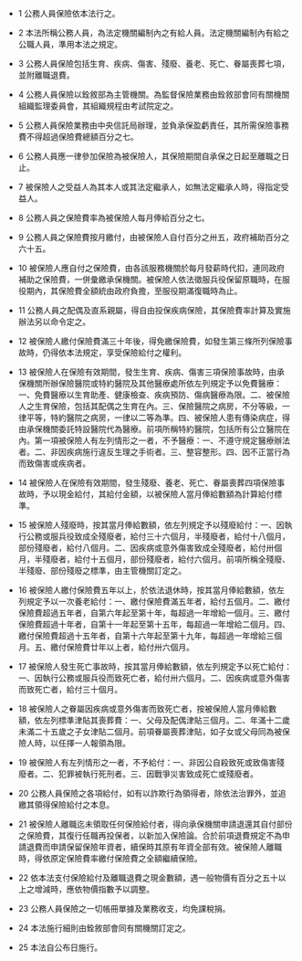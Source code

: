 * 1 公務人員保險依本法行之。

* 2 本法所稱公務人員，為法定機關編制內之有給人員。法定機關編制內有給之公職人員，準用本法之規定。

* 3 公務人員保險包括生育、疾病、傷害、殘廢、養老、死亡、眷屬喪葬七項，並附離職退費。

* 4 公務人員保險以銓敘部為主管機關。為監督保險業務由銓敘部會同有關機關組織監理委員會，其組織規程由考試院定之。

* 5 公務人員保險業務由中央信託局辦理，並負承保盈虧責任，其所需保險事務費不得超過保險費總額百分之七。

* 6 公務人員應一律參加保險為被保險人，其保險期間自承保之日起至離職之日止。

* 7 被保險人之受益人為其本人或其法定繼承人，如無法定繼承人時，得指定受益人。

* 8 公務人員之保險費率為被保險人每月俸給百分之七。

* 9 公務人員之保險費按月繳付，由被保險人自付百分之卅五，政府補助百分之六十五。

* 10 被保險人應自付之保險費，由各該服務機關於每月發薪時代扣，連同政府補助之保險費，一併彙繳承保機關。被保險人依法徵服兵役保留原職時，在服役期內，其保險費全額統由政府負擔，至服役期滿復職時為止。

* 11 公務人員之配偶及直系親屬，得自由投保疾病保險，其保險費率計算及實施辦法另以命令定之。

* 12 被保險人繳付保險費滿三十年後，得免繳保險費，如發生第三條所列保險事故時，仍得依本法規定，享受保險給付之權利。

* 13 被保險人在保險有效期間，發生生育、疾病、傷害三項保險事故時，由承保機關所辦保險醫院或特約醫院及其他醫療處所依左列規定予以免費醫療：一、免費醫療以生育助產、健康檢查、疾病預防、傷病醫療為限。二、被保險人之生育保險，包括其配偶之生育在內。三、保險醫院之病房，不分等級，一律平等，特約醫院之病房，一律以二等為準。四、被保險人患有傳染病症，得由承保機關委託特設醫院代為醫療。前項所稱特約醫院，包括所有公立醫院在內。第一項被保險人有左列情形之一者，不予醫療：一、不遵守規定醫療辦法者。二、非因疾病施行違反生理之手術者。三、整容整形。四、因不正當行為而致傷害或疾病者。

* 14 被保險人在保險有效期間，發生殘廢、養老、死亡、眷屬喪葬四項保險事故時，予以現金給付，其給付金額，以被保險人當月俸給數額為計算給付標準。

* 15 被保險人殘廢時，按其當月俸給數額，依左列規定予以殘廢給付：一、因執行公務或服兵役致成全殘廢者，給付三十六個月，半殘廢者，給付十八個月，部份殘廢者，給付八個月。二、因疾病或意外傷害致成全殘廢者，給付卅個月，半殘廢者，給付十五個月，部份殘廢者，給付六個月。前項所稱全殘廢、半殘廢、部份殘廢之標準，由主管機關訂定之。

* 16 被保險人繳付保險費五年以上，於依法退休時，按其當月俸給數額，依左列規定予以一次養老給付：一、繳付保險費滿五年者，給付五個月。二、繳付保險費超過五年者，自第六年起至第十年，每超過一年增給一個月。三、繳付保險費超過十年者，自第十一年起至第十五年，每超過一年增給二個月。四、繳付保險費超過十五年者，自第十六年起至第十九年，每超過一年增給三個月。五、繳付保險費廿年以上者，給付卅六個月。

* 17 被保險人發生死亡事故時，按其當月俸給數額，依左列規定予以死亡給付：一、因執行公務或服兵役而致死亡者，給付卅六個月。二、因疾病或意外傷害而致死亡者，給付三十個月。

* 18 被保險人之眷屬因疾病或意外傷害而致死亡者，按被保險人當月俸給數額，依左列標準津貼其喪葬費：一、父母及配偶津貼三個月。二、年滿十二歲未滿二十五歲之子女津貼二個月。前項眷屬喪葬津貼，如子女或父母同為被保險人時，以任擇一人報領為限。

* 19 被保險人有左列情形之一者，不予給付：一、非因公自殺致死或致傷害殘廢者。二、犯罪被執行死刑者。三、因戰爭災害致成死亡或殘廢者。

* 20 公務人員保險之各項給付，如有以詐欺行為領得者，除依法治罪外，並追繳其領得保險給付之本息。

* 21 被保險人離職迄未領取任何保險給付者，得向承保機關申請退還其自付部份之保險費，其復行任職再投保者，以新加入保險論。合於前項退費規定不為申請退費而申請保留保險年資者，續保時其原有年資全部有效。被保險人離職時，得依原定保險費率繳付保險費之全額繼續保險。

* 22 依本法支付保險給付及離職退費之現金數額，遇一般物價有百分之五十以上之增減時，應依物價指數予以調整。

* 23 公務人員保險之一切帳冊單據及業務收支，均免課稅捐。

* 24 本法施行細則由銓敘部會同有關機關訂定之。

* 25 本法自公布日施行。

